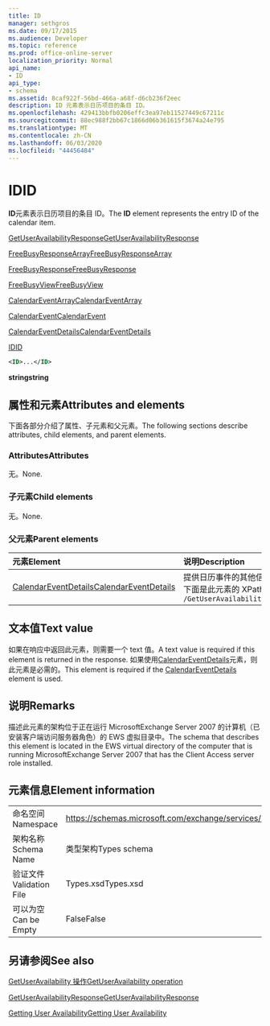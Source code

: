 ```yaml
---
title: ID
manager: sethgros
ms.date: 09/17/2015
ms.audience: Developer
ms.topic: reference
ms.prod: office-online-server
localization_priority: Normal
api_name:
- ID
api_type:
- schema
ms.assetid: 8caf922f-56bd-466a-a68f-d6cb236f2eec
description: ID 元素表示日历项目的条目 ID。
ms.openlocfilehash: 429413bbfb0206effc3ea97eb11527449c67211c
ms.sourcegitcommit: 88ec988f2bb67c1866d06b361615f3674a24e795
ms.translationtype: MT
ms.contentlocale: zh-CN
ms.lasthandoff: 06/03/2020
ms.locfileid: "44456484"
---
```

# <a name="id"></a><span data-ttu-id="e4b0b-103">ID</span><span class="sxs-lookup"><span data-stu-id="e4b0b-103">ID</span></span>

<span data-ttu-id="e4b0b-104">**ID**元素表示日历项目的条目 ID。</span><span class="sxs-lookup"><span data-stu-id="e4b0b-104">The **ID** element represents the entry ID of the calendar item.</span></span> 
  
[<span data-ttu-id="e4b0b-105">GetUserAvailabilityResponse</span><span class="sxs-lookup"><span data-stu-id="e4b0b-105">GetUserAvailabilityResponse</span></span>](getuseravailabilityresponse.md)
  
[<span data-ttu-id="e4b0b-106">FreeBusyResponseArray</span><span class="sxs-lookup"><span data-stu-id="e4b0b-106">FreeBusyResponseArray</span></span>](freebusyresponsearray.md)
  
[<span data-ttu-id="e4b0b-107">FreeBusyResponse</span><span class="sxs-lookup"><span data-stu-id="e4b0b-107">FreeBusyResponse</span></span>](freebusyresponse.md)
  
[<span data-ttu-id="e4b0b-108">FreeBusyView</span><span class="sxs-lookup"><span data-stu-id="e4b0b-108">FreeBusyView</span></span>](freebusyview.md)
  
[<span data-ttu-id="e4b0b-109">CalendarEventArray</span><span class="sxs-lookup"><span data-stu-id="e4b0b-109">CalendarEventArray</span></span>](calendareventarray.md)
  
[<span data-ttu-id="e4b0b-110">CalendarEvent</span><span class="sxs-lookup"><span data-stu-id="e4b0b-110">CalendarEvent</span></span>](calendarevent.md)
  
[<span data-ttu-id="e4b0b-111">CalendarEventDetails</span><span class="sxs-lookup"><span data-stu-id="e4b0b-111">CalendarEventDetails</span></span>](calendareventdetails.md)
  
[<span data-ttu-id="e4b0b-112">ID</span><span class="sxs-lookup"><span data-stu-id="e4b0b-112">ID</span></span>](id.md)
  
```xml
<ID>...</ID>
```

 <span data-ttu-id="e4b0b-113">**string**</span><span class="sxs-lookup"><span data-stu-id="e4b0b-113">**string**</span></span>
## <a name="attributes-and-elements"></a><span data-ttu-id="e4b0b-114">属性和元素</span><span class="sxs-lookup"><span data-stu-id="e4b0b-114">Attributes and elements</span></span>

<span data-ttu-id="e4b0b-115">下面各部分介绍了属性、子元素和父元素。</span><span class="sxs-lookup"><span data-stu-id="e4b0b-115">The following sections describe attributes, child elements, and parent elements.</span></span>
  
### <a name="attributes"></a><span data-ttu-id="e4b0b-116">Attributes</span><span class="sxs-lookup"><span data-stu-id="e4b0b-116">Attributes</span></span>

<span data-ttu-id="e4b0b-117">无。</span><span class="sxs-lookup"><span data-stu-id="e4b0b-117">None.</span></span>
  
### <a name="child-elements"></a><span data-ttu-id="e4b0b-118">子元素</span><span class="sxs-lookup"><span data-stu-id="e4b0b-118">Child elements</span></span>

<span data-ttu-id="e4b0b-119">无。</span><span class="sxs-lookup"><span data-stu-id="e4b0b-119">None.</span></span>
  
### <a name="parent-elements"></a><span data-ttu-id="e4b0b-120">父元素</span><span class="sxs-lookup"><span data-stu-id="e4b0b-120">Parent elements</span></span>

|<span data-ttu-id="e4b0b-121">**元素**</span><span class="sxs-lookup"><span data-stu-id="e4b0b-121">**Element**</span></span>|<span data-ttu-id="e4b0b-122">**说明**</span><span class="sxs-lookup"><span data-stu-id="e4b0b-122">**Description**</span></span>|
|:-----|:-----|
|[<span data-ttu-id="e4b0b-123">CalendarEventDetails</span><span class="sxs-lookup"><span data-stu-id="e4b0b-123">CalendarEventDetails</span></span>](calendareventdetails.md) <br/> |<span data-ttu-id="e4b0b-124">提供日历事件的其他信息。</span><span class="sxs-lookup"><span data-stu-id="e4b0b-124">Provides additional information for a calendar event.</span></span>  <br/> <span data-ttu-id="e4b0b-125">下面是此元素的 XPath 表达式： </span><span class="sxs-lookup"><span data-stu-id="e4b0b-125">The following is the XPath expression to this element:</span></span>  <br/>  `/GetUserAvailabilityResponse/FreeBusyResponseArray/FreeBusyResponse/FreeBusyView/CalendarEventArray/CalendarEvent[i]/CalendarEventDetails` <br/> |
   
## <a name="text-value"></a><span data-ttu-id="e4b0b-126">文本值</span><span class="sxs-lookup"><span data-stu-id="e4b0b-126">Text value</span></span>

<span data-ttu-id="e4b0b-127">如果在响应中返回此元素，则需要一个 text 值。</span><span class="sxs-lookup"><span data-stu-id="e4b0b-127">A text value is required if this element is returned in the response.</span></span> <span data-ttu-id="e4b0b-128">如果使用[CalendarEventDetails](calendareventdetails.md)元素，则此元素是必需的。</span><span class="sxs-lookup"><span data-stu-id="e4b0b-128">This element is required if the [CalendarEventDetails](calendareventdetails.md) element is used.</span></span> 
  
## <a name="remarks"></a><span data-ttu-id="e4b0b-129">说明</span><span class="sxs-lookup"><span data-stu-id="e4b0b-129">Remarks</span></span>

<span data-ttu-id="e4b0b-130">描述此元素的架构位于正在运行 MicrosoftExchange Server 2007 的计算机（已安装客户端访问服务器角色）的 EWS 虚拟目录中。</span><span class="sxs-lookup"><span data-stu-id="e4b0b-130">The schema that describes this element is located in the EWS virtual directory of the computer that is running MicrosoftExchange Server 2007 that has the Client Access server role installed.</span></span>
  
## <a name="element-information"></a><span data-ttu-id="e4b0b-131">元素信息</span><span class="sxs-lookup"><span data-stu-id="e4b0b-131">Element information</span></span>

|||
|:-----|:-----|
|<span data-ttu-id="e4b0b-132">命名空间</span><span class="sxs-lookup"><span data-stu-id="e4b0b-132">Namespace</span></span>  <br/> |https://schemas.microsoft.com/exchange/services/2006/types  <br/> |
|<span data-ttu-id="e4b0b-133">架构名称</span><span class="sxs-lookup"><span data-stu-id="e4b0b-133">Schema Name</span></span>  <br/> |<span data-ttu-id="e4b0b-134">类型架构</span><span class="sxs-lookup"><span data-stu-id="e4b0b-134">Types schema</span></span>  <br/> |
|<span data-ttu-id="e4b0b-135">验证文件</span><span class="sxs-lookup"><span data-stu-id="e4b0b-135">Validation File</span></span>  <br/> |<span data-ttu-id="e4b0b-136">Types.xsd</span><span class="sxs-lookup"><span data-stu-id="e4b0b-136">Types.xsd</span></span>  <br/> |
|<span data-ttu-id="e4b0b-137">可以为空</span><span class="sxs-lookup"><span data-stu-id="e4b0b-137">Can be Empty</span></span>  <br/> |<span data-ttu-id="e4b0b-138">False</span><span class="sxs-lookup"><span data-stu-id="e4b0b-138">False</span></span>  <br/> |
   
## <a name="see-also"></a><span data-ttu-id="e4b0b-139">另请参阅</span><span class="sxs-lookup"><span data-stu-id="e4b0b-139">See also</span></span>



[<span data-ttu-id="e4b0b-140">GetUserAvailability 操作</span><span class="sxs-lookup"><span data-stu-id="e4b0b-140">GetUserAvailability operation</span></span>](getuseravailability-operation.md)
  
[<span data-ttu-id="e4b0b-141">GetUserAvailabilityResponse</span><span class="sxs-lookup"><span data-stu-id="e4b0b-141">GetUserAvailabilityResponse</span></span>](getuseravailabilityresponse.md)


[<span data-ttu-id="e4b0b-142">Getting User Availability</span><span class="sxs-lookup"><span data-stu-id="e4b0b-142">Getting User Availability</span></span>](https://msdn.microsoft.com/library/d4133fcb-9b0f-4e6b-aadf-a389da83516a%28Office.15%29.aspx)

